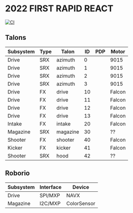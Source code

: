 # 2022 FIRST RAPID REACT

[![CI](https://github.com/strykeforce/rapidreact/actions/workflows/main.yml/badge.svg)](https://github.com/strykeforce/rapidreact/actions/workflows/main.yml)

## Talons

| Subsystem | Type | Talon      | ID  | PDP | Motor |
| --------- | ---- | ---------- | --- | --- | ----- |
| Drive     | SRX  | azimuth    | 0   |    | 9015   |
| Drive     | SRX  | azimuth    | 1   |    | 9015   |
| Drive     | SRX  | azimuth    | 2   |    | 9015   |
| Drive     | SRX  | azimuth    | 3   |    | 9015   |
| Drive     | FX   | drive      | 10  |    | Falcon |
| Drive     | FX   | drive      | 11  |    | Falcon |
| Drive     | FX   | drive      | 12  |    | Falcon |
| Drive     | FX   | drive      | 13  |    | Falcon |
| Intake    | FX   | intake     | 20  |    | Falcon |
| Magazine  | SRX  | magazine   | 30  |    | ??     |
| Shooter   | FX   | shooter    | 40  |    | Falcon |
| Kicker    | FX   | kicker     | 41  |    | Falcon |
| Shooter   | SRX  | hood       | 42  |    | ??     |


## Roborio

| Subsystem | Interface | Device      |
| --------- | --------- | ----------- |
| Drive     | SPI/MXP   | NAVX        |
| Magazine  | I2C/MXP   | ColorSensor |

